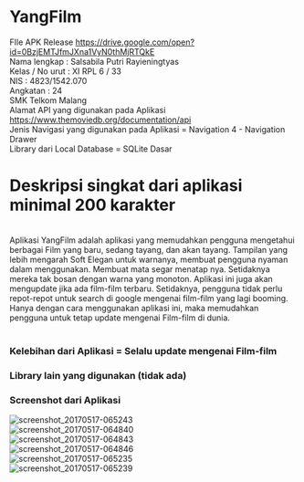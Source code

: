# YangFilm
 FIle APK Release https://drive.google.com/open?id=0BzjEMTJfmJXna1VyN0thMjRTQkE
<br>
Nama lengkap : Salsabila Putri Rayieningtyas
<br>
Kelas / No urut : XI RPL 6 / 33
<br>
NIS : 4823/1542.070
<br>
Angkatan : 24
<br>
SMK Telkom Malang
<br>
Alamat API yang digunakan pada Aplikasi
<br>
https://www.themoviedb.org/documentation/api
<br>
Jenis Navigasi yang digunakan pada Aplikasi = Navigation 4 - Navigation Drawer
<br>
Library dari Local Database = SQLite Dasar
<br>
# Deskripsi singkat dari aplikasi minimal 200 karakter
<br>
Aplikasi YangFilm adalah aplikasi yang memudahkan pengguna mengetahui berbagai Film yang baru, sedang tayang, dan akan tayang. Tampilan yang lebih mengarah Soft Elegan untuk warnanya, membuat pengguna nyaman dalam menggunakan. Membuat mata segar menatap nya. Setidaknya mereka tak bosan dengan warna yang monoton. Aplikasi ini juga akan mengupdate jika ada film-film terbaru. Setidaknya, pengguna tidak perlu repot-repot untuk search di google mengenai film-film yang lagi booming. Hanya dengan cara menggunakan aplikasi ini, maka memudahkan pengguna untuk tetap update mengenai Film-film di dunia.
<br>
<br>
<h3> Kelebihan dari Aplikasi = Selalu update mengenai Film-film</h3>
<h3> Library lain yang digunakan (tidak ada) </h3>
<h3> Screenshot dari Aplikasi</h3>

![screenshot_20170517-065243](https://cloud.githubusercontent.com/assets/22113976/26133071/d2619b0c-3ace-11e7-9028-334c7c0af508.png)
<br>
![screenshot_20170517-064840](https://cloud.githubusercontent.com/assets/22113976/26133072/d2622b44-3ace-11e7-870b-7deebeac7dd8.png)
<br>
![screenshot_20170517-064843](https://cloud.githubusercontent.com/assets/22113976/26133075/d27f677c-3ace-11e7-944e-17357fafbb8f.png)
<br>
![screenshot_20170517-064846](https://cloud.githubusercontent.com/assets/22113976/26133076/d2812364-3ace-11e7-9586-a72f9aaf4760.png)
<br>
![screenshot_20170517-065235](https://cloud.githubusercontent.com/assets/22113976/26133074/d27d1396-3ace-11e7-92b6-3249501407d8.png)
<br>
![screenshot_20170517-065239](https://cloud.githubusercontent.com/assets/22113976/26133073/d27b61d6-3ace-11e7-9fcf-87bf7c91fdd8.png)
